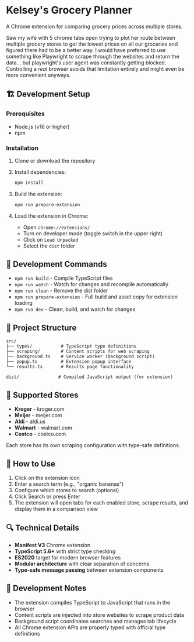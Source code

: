 # Kelsey's Grocery Planner

A Chrome extension for comparing grocery prices across multiple stores.

Saw my wife with 5 chrome tabs open trying to plot her route between multiple grocery stores to get the lowest prices on all our groceries and figured there had to be a better way. I would have preferred to use something like Playwright to scrape through the websites and return the data... but playwright's user agent was constantly getting blocked. Controlling a _real_ browser avoids that limitation entirely and might even be more convenient anyways.

## 🏗️ Development Setup

### Prerequisites
- Node.js (v16 or higher)
- npm

### Installation

1. Clone or download the repository
2. Install dependencies:
   ```bash
   npm install
   ```

3. Build the extension:
   ```bash
   npm run prepare-extension
   ```

4. Load the extension in Chrome:
   - Open `chrome://extensions/`
   - Turn on developer mode (toggle switch in the upper right)
   - Click on `Load Unpacked`
   - Select the `dist` folder

## 🚀 Development Commands

- `npm run build` - Compile TypeScript files
- `npm run watch` - Watch for changes and recompile automatically
- `npm run clean` - Remove the dist folder
- `npm run prepare-extension` - Full build and asset copy for extension loading
- `npm run dev` - Clean, build, and watch for changes

## 📁 Project Structure

```
src/
├── types/           # TypeScript type definitions
├── scraping/        # Content scripts for web scraping
├── background.ts    # Service worker (background script)
├── popup.ts         # Extension popup interface
└── results.ts       # Results page functionality

dist/               # Compiled JavaScript output (for extension)
```

## 🛒 Supported Stores

- **Kroger** - kroger.com
- **Meijer** - meijer.com  
- **Aldi** - aldi.us
- **Walmart** - walmart.com
- **Costco** - costco.com

Each store has its own scraping configuration with type-safe definitions.

## 🎯 How to Use

1. Click on the extension icon
2. Enter a search term (e.g., "organic bananas")
3. Configure which stores to search (optional)
4. Click Search or press Enter
5. The extension will open tabs for each enabled store, scrape results, and display them in a comparison view

## 🔍 Technical Details

- **Manifest V3** Chrome extension
- **TypeScript 5.6+** with strict type checking
- **ES2020** target for modern browser features
- **Modular architecture** with clear separation of concerns
- **Type-safe message passing** between extension components

## 🧪 Development Notes

- The extension compiles TypeScript to JavaScript that runs in the browser
- Content scripts are injected into store websites to scrape product data
- Background script coordinates searches and manages tab lifecycle
- All Chrome extension APIs are properly typed with official type definitions
